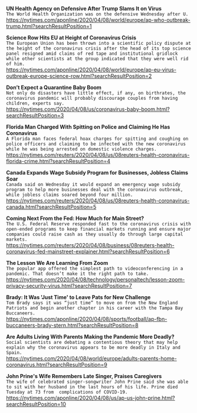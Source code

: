 **UN Health Agency on Defensive After Trump Slams It on Virus**\
`The World Health Organization was on the defensive Wednesday after U.`\
https://nytimes.com/aponline/2020/04/08/world/europe/ap-who-outbreak-trump.html?searchResultPosition=1

**Science Row Hits EU at Height of Coronavirus Crisis**\
`The European Union has been thrown into a scientific policy dispute at the height of the coronavirus crisis after the head of its top science panel resigned amid claims of red tape and institutional gridlock while other scientists at the group indicated that they were well rid of him.`\
https://nytimes.com/aponline/2020/04/08/world/europe/ap-eu-virus-outbreak-europe-science-row.html?searchResultPosition=2

**Don’t Expect a Quarantine Baby Boom**\
`Not only do disasters have little effect, if any, on birthrates, the coronavirus pandemic will probably discourage couples from having children, experts say.`\
https://nytimes.com/2020/04/08/us/coronavirus-baby-boom.html?searchResultPosition=3

**Florida Man Charged With Spitting on Police and Claiming He Has Coronavirus**\
`A Florida man faces federal hoax charges for spitting and coughing on police officers and claiming to be infected with the new coronavirus while he was being arrested on domestic violence charges.`\
https://nytimes.com/reuters/2020/04/08/us/08reuters-health-coronavirus-florida-crime.html?searchResultPosition=4

**Canada Expands Wage Subsidy Program for Businesses, Jobless Claims Soar**\
`Canada said on Wednesday it would expand an emergency wage subsidy program to help more businesses deal with the coronavirus outbreak, while jobless claims soared beyond four million.`\
https://nytimes.com/reuters/2020/04/08/us/08reuters-health-coronavirus-canada.html?searchResultPosition=5

**Coming Next From the Fed: How Much for Main Street?**\
`The U.S. Federal Reserve responded fast to the coronavirus crisis with open-ended programs to keep financial markets running and ensure major companies could raise cash as they usually do through large capital markets.`\
https://nytimes.com/reuters/2020/04/08/business/08reuters-health-coronavirus-fed-mainstreet-explainer.html?searchResultPosition=6

**The Lesson We Are Learning From Zoom**\
`The popular app offered the simplest path to videoconferencing in a pandemic. That doesn’t make it the right path to take.`\
https://nytimes.com/2020/04/08/technology/personaltech/lesson-zoom-privacy-security-virus.html?searchResultPosition=7

**Brady: It Was 'Just Time' to Leave Pats for New Challenge**\
`Tom Brady says it was “just time” to move on from the New England Patriots and begin another chapter in his career with the Tampa Bay Buccaneers.`\
https://nytimes.com/aponline/2020/04/08/sports/football/ap-fbn-buccaneers-brady-stern.html?searchResultPosition=8

**Are Adults Living With Parents Making the Pandemic More Deadly?**\
`Social scientists are debating a contentious theory that may help explain why the coronavirus appears to be more deadly in Italy and Spain.`\
https://nytimes.com/2020/04/08/world/europe/adults-parents-home-coronavirus.html?searchResultPosition=9

**John Prine's Wife Remembers Late Singer, Praises Caregivers**\
`The wife of celebrated singer-songwriter John Prine said she was able to sit with her husband in the last hours of his life. Prine died Tuesday at 73 from  complications of COVID-19. `\
https://nytimes.com/aponline/2020/04/08/us/ap-us-john-prine.html?searchResultPosition=10

